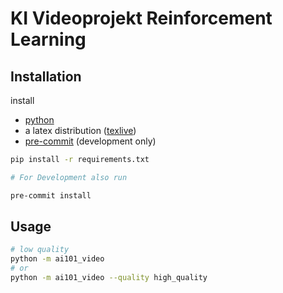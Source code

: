 # KI Videoprojekt Reinforcement Learning

## Installation

install

- [python](https://www.python.org/downloads/)
- a latex distribution ([texlive](https://www.tug.org/texlive/))
- [pre-commit](https://pre-commit.com/) (development only)

```bash
pip install -r requirements.txt

# For Development also run

pre-commit install
```

## Usage

```bash
# low quality
python -m ai101_video 
# or
python -m ai101_video --quality high_quality
```
